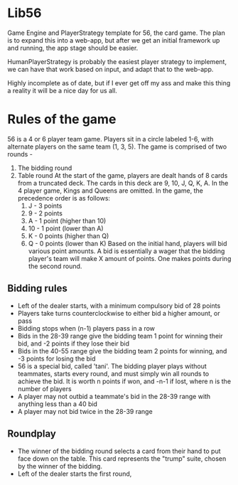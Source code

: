 # Lib56
Game Engine and PlayerStrategy template for 56, the card game. The plan is to expand this into a web-app, but after we get an initial framework up and running, the app stage should be easier.

HumanPlayerStrategy is probably the easiest player strategy to implement, we can have that work based on input, and adapt that to the web-app.

Highly incomplete as of date, but if I ever get off my ass and make this thing a reality it will be a nice day for us all.

# Rules of the game
56 is a 4 or 6 player team game. Players sit in a circle labeled 1-6, with alternate players on the same team (1, 3, 5). The game is comprised of two rounds -
1. The bidding round
2. Table round
At the start of the game, players are dealt hands of 8 cards from a truncated deck.
The cards in this deck are 9, 10, J, Q, K, A. In the 4 player game, Kings and Queens are omitted. In the game, the precedence order is as follows:
	1. J - 3 points
	2. 9 - 2 points
	3. A - 1 point (higher than 10)
	4. 10 - 1 point (lower  than A)
	5. K - 0 points (higher than Q)
	6. Q - 0 points (lower than K)
	Based on the initial hand, players will bid various point amounts. A bid is essentially a wager that the bidding player's team will make X amount of points. One makes points during the second round.
## Bidding rules
- Left of the dealer starts, with a minimum compulsory bid of 28 points
- Players take turns counterclockwise to either bid a higher amount, or pass
- Bidding stops when (n-1) players pass in a row
- Bids in the 28-39 range give the bidding team 1 point for winning their bid, and -2 points if they lose their bid
- Bids in the 40-55 range give the bidding team 2 points for winning, and -3 points for losing the bid
- 56 is a special bid, called 'tani'. The bidding player plays without teammates, starts every round, and must simply win all rounds to achieve the bid. It is worth n points if won, and -n-1 if lost, where n is the number of players
- A player may not outbid a teammate's bid in the 28-39 range with anything less than a 40 bid
- A player may not bid twice in the 28-39 range

## Roundplay
- The winner of the bidding round selects a card from their hand to put face down on the table. This card represents the "trump" suite, chosen by the winner of the bidding.
- Left of the dealer starts the first round,
